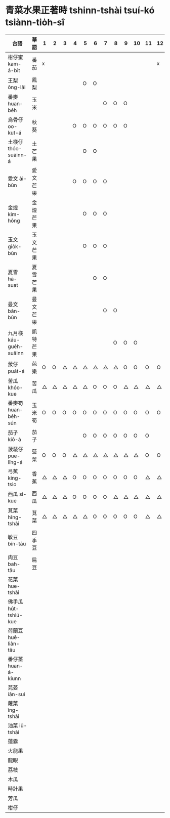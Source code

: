 # 青菜水果正著時 tshinn-tshài tsuí-kó tsiànn-tio̍h-sî

|   台語                    |   華語      |   1  |   2  |   3  |   4  |   5  |   6  |   7  |   8  |   9  |   10  |   11  |   12  |
|---------------------------|-------------|------|------|------|------|------|------|------|------|------|-------|-------|-------|
|   柑仔蜜 kam-á-bi̍t        |   番茄      |   x  |      |      |      |      |      |      |      |      |       |       |   x   |
|   王梨 ông-lâi            |   鳳梨      |      |      |      |      |   O  |   O  |      |      |      |       |       |       |
|   番麥 huan-be̍h           |   玉米      |      |      |      |      |      |      |   O  |   O  |   O  |       |       |       |
|   烏骨仔 oo-kut-á         |   秋葵      |      |      |      |   O  |   O  |   O  |   O  |   O  |   O  |       |       |       |
|   土檨仔 thóo-suāinn-á    |   土芒果    |      |      |      |      |   O  |   O  |      |      |      |       |       |       |
|   愛文 ài-bûn             |   愛文芒果  |      |      |      |   O  |   O  |   O  |   O  |      |      |       |       |       |
|   金煌 kim-hông           |   金煌芒果  |      |      |      |      |   O  |   O  |   O  |      |      |       |       |       |
|   玉文 gio̍k-bûn           |   玉文芒果  |      |      |      |      |   O  |   O  |   O  |      |      |       |       |       |
|   夏雪 hā-suat            |   夏雪芒果  |      |      |      |      |      |   O  |   O  |      |      |       |       |       |
|   曼文 bān-bûn            |   曼文芒果  |      |      |      |      |      |      |   O  |   O  |      |       |       |       |
|   九月檨 káu-gue̍h-suāinn  |   凱特芒果  |      |      |      |      |      |      |      |   O  |   O  |   O   |       |       |
|   菝仔 pua̍t-á             |   芭樂      |   O  |   O  |   △  |   △  |   △  |   △  |   △  |   △  |   O  |   O   |   O   |   O   |
|   苦瓜 khóo-kue           |   苦瓜      |   △  |   △  |   △  |   △  |   △  |   O  |   O  |   O  |   △  |   △   |   △   |   △   |
|   番麥筍 huan-be̍h-sún     |   玉米筍    |   O  |   O  |   O  |   O  |   O  |   O  |   O  |   O  |   O  |   O   |   O   |   O   |
|   茄子 kiô-á              |   茄子      |      |      |      |      |   O  |   O  |   O  |   O  |   O  |   O   |   O   |       |
|   菠薐仔 pue-lîng-á       |   菠菜      |   O  |   O  |   O  |   △  |   △  |   △  |   △  |   △  |   △  |   △   |   O   |   O   |
|   弓蕉 king-tsio          |   香蕉      |   △  |   △  |   △  |   O  |   O  |   O  |   O  |   O  |   O  |   O   |   △   |   △   |
|   西瓜 si-kue             |   西瓜      |   △  |   △  |   △  |   O  |   O  |   O  |   O  |   △  |   △  |   △   |   △   |   △   |
|   莧菜 hīng-tshài         |   莧菜      |   △  |   △  |   △  |   △  |   △  |   O  |   O  |   O  |   O  |   O   |   △   |   △   |
|   敏豆bín-tāu             |   四季豆    |      |      |      |      |      |      |      |      |      |       |       |       |
|   肉豆 bah-tāu            |   扁豆      |      |      |      |      |      |      |      |      |      |       |       |       |
|   花菜 hue-tshài          |             |      |      |      |      |      |      |      |      |      |       |       |       |
|   佛手瓜 	hu̍t-tshiú-kue    |             |      |      |      |      |      |      |      |      |      |       |       |       |
|   荷蘭豆 huê-liân-tāu     |             |      |      |      |      |      |      |      |      |      |       |       |       |
|   番仔薑 huan-á-kiunn     |             |      |      |      |      |      |      |      |      |      |       |       |       |
|   芫荽 iân-sui            |             |      |      |      |      |      |      |      |      |      |       |       |       |
|   蕹菜 ìng-tshài          |             |      |      |      |      |      |      |      |      |      |       |       |       |
|   油菜 iû-tshài           |             |      |      |      |      |      |      |      |      |      |       |       |       |
|   蓮霧                    |             |      |      |      |      |      |      |      |      |      |       |       |       |
|   火龍果                  |             |      |      |      |      |      |      |      |      |      |       |       |       |
|   龍眼                    |             |      |      |      |      |      |      |      |      |      |       |       |       |
|   荔枝                    |             |      |      |      |      |      |      |      |      |      |       |       |       |
|   木瓜                    |             |      |      |      |      |      |      |      |      |      |       |       |       |
|   時計果                  |             |      |      |      |      |      |      |      |      |      |       |       |       |
|   芳瓜                    |             |      |      |      |      |      |      |      |      |      |       |       |       |
|   柑仔                    |             |      |      |      |      |      |      |      |      |      |       |       |       |
